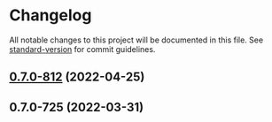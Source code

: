 # Changelog

All notable changes to this project will be documented in this file. See [standard-version](https://github.com/conventional-changelog/standard-version) for commit guidelines.

## [0.7.0-812](https://github.com/TIBCOSoftware/labs-air-edgex/compare/v0.7.0-725...v0.7.0-812) (2022-04-25)

## 0.7.0-725 (2022-03-31)
